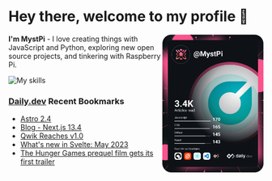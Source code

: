 # Hey there, welcome to my profile 👋

<a href="https://app.daily.dev/MystPi"><img src="https://github.com/MystPi/MystPi/blob/main/devcard.svg" width="200" alt="MystPi's Dev Card" align="right"/></a>

**I'm MystPi** - I love creating things with JavaScript and Python, exploring new open source projects, and tinkering with Raspberry Pi.

![My skills](https://skillicons.dev/icons?i=svelte,ts,js,html,css,raspberrypi,tailwind)

### [Daily.dev](https://daily.dev) Recent Bookmarks
<!-- daily.dev BOOKMARKS:START -->
- [Astro 2.4](https://app.daily.dev/posts/Ay6A23ytn?utm_source=rss&utm_medium=bookmarks&utm_campaign=Itr6mLfRdMms0HCyePtl9)
- [Blog - Next.js 13.4](https://app.daily.dev/posts/NeHkvXMrq?utm_source=rss&utm_medium=bookmarks&utm_campaign=Itr6mLfRdMms0HCyePtl9)
- [Qwik Reaches v1.0](https://app.daily.dev/posts/AseQ9YLye?utm_source=rss&utm_medium=bookmarks&utm_campaign=Itr6mLfRdMms0HCyePtl9)
- [What&#39;s new in Svelte: May 2023](https://app.daily.dev/posts/zs2QFwOru?utm_source=rss&utm_medium=bookmarks&utm_campaign=Itr6mLfRdMms0HCyePtl9)
- [The Hunger Games prequel film gets its first trailer](https://app.daily.dev/posts/JYO8WgTcf?utm_source=rss&utm_medium=bookmarks&utm_campaign=Itr6mLfRdMms0HCyePtl9)
<!-- daily.dev BOOKMARKS:END -->
